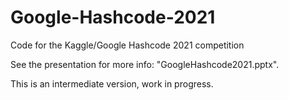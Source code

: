 # Google-Hashcode-2021
Code for the Kaggle/Google Hashcode 2021 competition

See the presentation for more info: "GoogleHashcode2021.pptx".

This is an intermediate version, work in progress.

